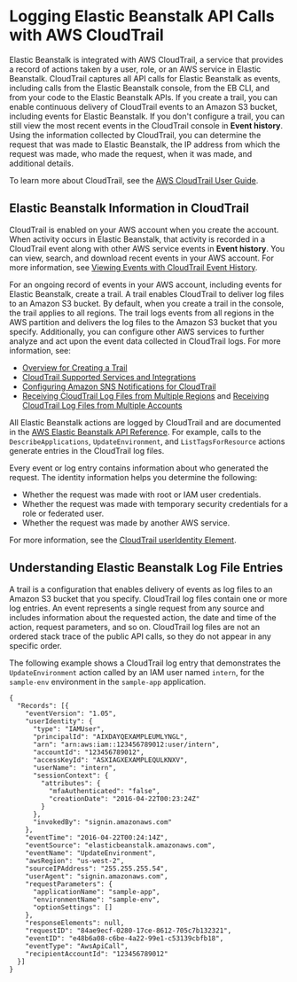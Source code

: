 # Logging Elastic Beanstalk API Calls with AWS CloudTrail<a name="AWSHowTo.cloudtrail"></a>

Elastic Beanstalk is integrated with AWS CloudTrail, a service that provides a record of actions taken by a user, role, or an AWS service in Elastic Beanstalk\. CloudTrail captures all API calls for Elastic Beanstalk as events, including calls from the Elastic Beanstalk console, from the EB CLI, and from your code to the Elastic Beanstalk APIs\. If you create a trail, you can enable continuous delivery of CloudTrail events to an Amazon S3 bucket, including events for Elastic Beanstalk\. If you don't configure a trail, you can still view the most recent events in the CloudTrail console in **Event history**\. Using the information collected by CloudTrail, you can determine the request that was made to Elastic Beanstalk, the IP address from which the request was made, who made the request, when it was made, and additional details\. 

To learn more about CloudTrail, see the [AWS CloudTrail User Guide](https://docs.aws.amazon.com/awscloudtrail/latest/userguide/)\.

## Elastic Beanstalk Information in CloudTrail<a name="elastic-beanstalk-info-in-cloudtrail"></a>

CloudTrail is enabled on your AWS account when you create the account\. When activity occurs in Elastic Beanstalk, that activity is recorded in a CloudTrail event along with other AWS service events in **Event history**\. You can view, search, and download recent events in your AWS account\. For more information, see [Viewing Events with CloudTrail Event History](https://docs.aws.amazon.com/awscloudtrail/latest/userguide/view-cloudtrail-events.html)\. 

For an ongoing record of events in your AWS account, including events for Elastic Beanstalk, create a trail\. A trail enables CloudTrail to deliver log files to an Amazon S3 bucket\. By default, when you create a trail in the console, the trail applies to all regions\. The trail logs events from all regions in the AWS partition and delivers the log files to the Amazon S3 bucket that you specify\. Additionally, you can configure other AWS services to further analyze and act upon the event data collected in CloudTrail logs\. For more information, see: 
+ [Overview for Creating a Trail](https://docs.aws.amazon.com/awscloudtrail/latest/userguide/cloudtrail-create-and-update-a-trail.html)
+ [CloudTrail Supported Services and Integrations](https://docs.aws.amazon.com/awscloudtrail/latest/userguide/cloudtrail-aws-service-specific-topics.html#cloudtrail-aws-service-specific-topics-integrations)
+ [Configuring Amazon SNS Notifications for CloudTrail](https://docs.aws.amazon.com/awscloudtrail/latest/userguide/getting_notifications_top_level.html)
+ [Receiving CloudTrail Log Files from Multiple Regions](https://docs.aws.amazon.com/awscloudtrail/latest/userguide/receive-cloudtrail-log-files-from-multiple-regions.html) and [Receiving CloudTrail Log Files from Multiple Accounts](https://docs.aws.amazon.com/awscloudtrail/latest/userguide/cloudtrail-receive-logs-from-multiple-accounts.html)

All Elastic Beanstalk actions are logged by CloudTrail and are documented in the  [AWS Elastic Beanstalk API Reference](https://docs.aws.amazon.com/elasticbeanstalk/latest/api/)\. For example, calls to the  `DescribeApplications`, `UpdateEnvironment`, and `ListTagsForResource` actions generate entries in the CloudTrail log files\. 

Every event or log entry contains information about who generated the request\. The identity information helps you determine the following: 
+ Whether the request was made with root or IAM user credentials\.
+ Whether the request was made with temporary security credentials for a role or federated user\.
+ Whether the request was made by another AWS service\.

For more information, see the [CloudTrail userIdentity Element](https://docs.aws.amazon.com/awscloudtrail/latest/userguide/cloudtrail-event-reference-user-identity.html)\.

## Understanding Elastic Beanstalk Log File Entries<a name="understanding-elastic-beanstalk-entries"></a>

A trail is a configuration that enables delivery of events as log files to an Amazon S3 bucket that you specify\. CloudTrail log files contain one or more log entries\. An event represents a single request from any source and includes information about the requested action, the date and time of the action, request parameters, and so on\. CloudTrail log files are not an ordered stack trace of the public API calls, so they do not appear in any specific order\.

The following example shows a CloudTrail log entry that demonstrates the  `UpdateEnvironment` action called by an IAM user named `intern`, for the `sample-env` environment in the `sample-app` application\.

```
{
  "Records": [{
    "eventVersion": "1.05",
    "userIdentity": {
      "type": "IAMUser",
      "principalId": "AIXDAYQEXAMPLEUMLYNGL",
      "arn": "arn:aws:iam::123456789012:user/intern",
      "accountId": "123456789012",
      "accessKeyId": "ASXIAGXEXAMPLEQULKNXV",
      "userName": "intern",
      "sessionContext": {
        "attributes": {
          "mfaAuthenticated": "false",
          "creationDate": "2016-04-22T00:23:24Z"
        }
      },
      "invokedBy": "signin.amazonaws.com"
    },
    "eventTime": "2016-04-22T00:24:14Z",
    "eventSource": "elasticbeanstalk.amazonaws.com",
    "eventName": "UpdateEnvironment",
    "awsRegion": "us-west-2",
    "sourceIPAddress": "255.255.255.54",
    "userAgent": "signin.amazonaws.com",
    "requestParameters": {
      "applicationName": "sample-app",
      "environmentName": "sample-env",
      "optionSettings": []
    },
    "responseElements": null,
    "requestID": "84ae9ecf-0280-17ce-8612-705c7b132321",
    "eventID": "e48b6a08-c6be-4a22-99e1-c53139cbfb18",
    "eventType": "AwsApiCall",
    "recipientAccountId": "123456789012"
  }]
}
```